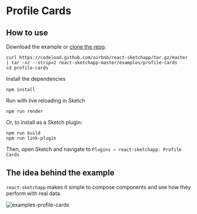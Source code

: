 # Profile Cards

## How to use
Download the example or [clone the repo](http://github.com/airbnb/react-sketchapp):
```
curl https://codeload.github.com/airbnb/react-sketchapp/tar.gz/master | tar -xz --strip=2 react-sketchapp-master/examples/profile-cards
cd profile-cards
```

Install the dependencies
```
npm install
```

Run with live reloading in Sketch
```
npm run render
```

Or, to install as a Sketch plugin:
```
npm run build
npm run link-plugin
```

Then, open Sketch and navigate to `Plugins → react-sketchapp: Profile Cards`

## The idea behind the example

`react-sketchapp` makes it simple to compose components and see how they perform with real data.

![examples-profile-cards](https://cloud.githubusercontent.com/assets/591643/24778173/0dd7c03c-1ade-11e7-8bad-1ad51fe1033e.png)